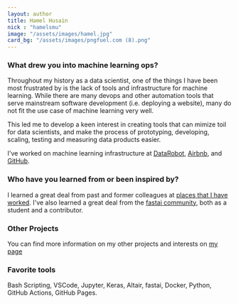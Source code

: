 ```yaml
---
layout: author
title: Hamel Husain
nick : "hamelsmu"
image: "/assets/images/hamel.jpg"
card_bg: "/assets/images/pngfuel.com (8).png"
---
```


### What drew you into machine learning ops?

Throughout my history as a data scientist, one of the things I have been most frustrated by is the lack of tools and infrastructure for machine learning.  While there are many devops and other automation tools that serve mainstream software development (i.e. deploying a website), many do not fit the use case of machine learning very well.  

This led me to develop a keen interest in creating tools that can mimize toil for data scientists, and make the process of prototyping, developing, scaling, testing and measuring data products easier.

I've worked on machine learning infrastructure at [DataRobot](https://www.datarobot.com/), [Airbnb](https://www.airbnb.com/), and [GitHub](https://github.com/).

### Who have you learned from or been inspired by?

I learned a great deal from past and former colleagues at [places that I have worked](https://www.linkedin.com/in/hamelhusain/).  I've also learned a great deal from the [fastai community](https://www.fast.ai/), both as a student and a contributor.

### Other Projects

You can find more information on my other projects and interests on [my page](http://hamel.io/)

### Favorite tools

Bash Scripting, VSCode, Jupyter, Keras, Altair, fastai, Docker, Python, GitHub Actions, GitHub Pages.
